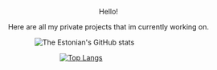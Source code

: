 <p align="center"> Hello!
<p align="center"> Here are all my private projects that im currently working on.

<p align="left" width="100%">

<img width="20%"> ![The Estonian's GitHub stats](https://github-readme-stats.vercel.app/api?username=the-estonian&show_icons=true&theme=tokyonight)

<img width="30%"> [![Top Langs](https://github-readme-stats.vercel.app/api/top-langs/?username=the-estonian&layout=compact)](https://github.com/the-estonian/github-readme-stats)

</p>
